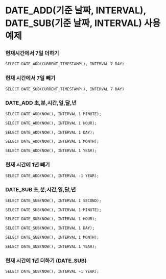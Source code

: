 # DATE_ADD(기준 날짜, INTERVAL), DATE_SUB(기준 날짜, INTERVAL) 사용 예제

### 현재시간에서 7일 더하기

```xml
SELECT DATE_ADD(CURRENT_TIMESTAMP(), INTERVAL 7 DAY)
```

### 현재 시간에서  7일 빼기

```xml
SELECT DATE_SUB(CURRENT_TIMESTAMP(), INTERVAL 7 DAY)
```

### DATE_ADD 초,분,시간,일,달,년
```xml
SELECT DATE_ADD(NOW(), INTERVAL 1 MINUTE);

SELECT DATE_ADD(NOW(), INTERVAL 1 HOUR);

SELECT DATE_ADD(NOW(), INTERVAL 1 DAY);

SELECT DATE_ADD(NOW(), INTERVAL 1 MONTH);

SELECT DATE_ADD(NOW(), INTERVAL 1 YEAR);

```
### 현재 시간에 1년 빼기
```xml
SELECT DATE_ADD(NOW(), INTERVAL -1 YEAR);
```

### DATE_SUB 초,분,시간,일,달,년
```xml
SELECT DATE_SUB(NOW(), INTERVAL 1 SECOND);

SELECT DATE_SUB(NOW(), INTERVAL 1 MINUTE);

SELECT DATE_SUB(NOW(), INTERVAL 1 HOUR);

SELECT DATE_SUB(NOW(), INTERVAL 1 DAY);

SELECT DATE_SUB(NOW(), INTERVAL 1 MONTH);

SELECT DATE_SUB(NOW(), INTERVAL 1 YEAR);

```
### 현재 시간에 1년 더하기 (DATE_SUB)
```xml
SELECT DATE_SUB(NOW(), INTERVAL -1 YEAR);
```

